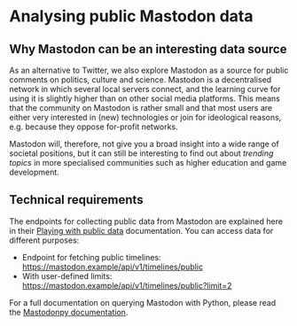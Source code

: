 # Analysing public Mastodon data

## Why Mastodon can be an interesting data source

As an alternative to Twitter, we also explore Mastodon as a source for public comments on politics, culture and science. Mastodon is a decentralised network in which several local servers connect, and the learning curve for using it is slightly higher than on other social media platforms. This means that the community on Mastodon is rather small and that most users are either very interested in (new) technologies or join for ideological reasons, e.g. because they oppose for-profit networks.

Mastodon will, therefore, not give you a broad insight into a wide range of societal positions, but it can still be interesting to find out about *trending topics* in more specialised communities such as higher education and game development.

## Technical requirements

 The endpoints for collecting public data from Mastodon are explained here in their [Playing with public data](https://docs.joinmastodon.org/client/public/) documentation. You can access data for different purposes:

- Endpoint for fetching public timelines: https://mastodon.example/api/v1/timelines/public
- With user-defined limits: https://mastodon.example/api/v1/timelines/public?limit=2

For a full documentation on querying Mastodon with Python, please read the [Mastodonpy documentation](https://mastodonpy.readthedocs.io/en/stable/).

